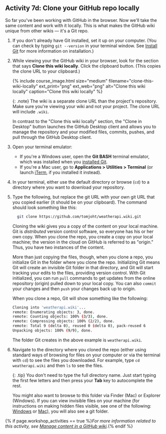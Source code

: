 ## <i class="fa fa-user-circle"></i> Activity 7d: Clone your GitHub repo locally

So far you've been working with GitHub in the browser. Now we'll take the same content and work with it locally. This is what makes the GitHub wiki unique from other wikis &mdash; it's a Git repo.

1.  If you don't already have Git installed, set it up on your computer. (You can check by typing `git --version` in your terminal window. See [Install Git](#pubapis_github_wikis.html#git_install) for more information on installation.)
2.  While viewing your the GitHub wiki in your browser, look for the section that says **Clone this wiki locally**. Click the clipboard button. (This copies the clone URL to your clipboard.)

    {% include course_image.html size="medium" filename="clone-this-wiki-locally" ext_print="png" ext_web="png" alt="Clone this wiki locally" caption="Clone this wiki locally" %}

	  {: .note}
    The wiki is a separate clone URL than the project's repository. Make sure you're viewing your wiki and not your project. The clone URL will include `.wiki`.

	  In contrast to the "Clone this wiki locally" section, the "Clone in Desktop" button launches the GitHub Desktop client and allows you to manage the repository and your modified files, commits, pushes, and pull through the GitHub Desktop client.

4.  Open your terminal emulator:

    * If you're a Windows user, open the **Git BASH** terminal emulator, which was installed when you [installed Git](https://gitforwindows.org/).
    * If you're a Mac user, go to **Applications > Utilities > Terminal** (or launch [iTerm](https://iterm2.com/), if you installed it instead).
3.  In your terminal, either use the default directory or browse (`cd`) to a directory where you want to download your repository.
4.  Type the following, but replace the git URL with your own git URL that you copied earlier (it should be on your clipboard). The command should look something like this:

    ```bash
	  git clone https://github.com/tomjoht/weatherapi.wiki.git
    ```

    Cloning the wiki gives you a copy of the content on your local machine. Git is *distributed* version control software, so everyone has his or her own copy. When you clone the repo, you create a copy on your local machine; the version in the cloud on GitHub is referred to as "origin." Thus, you have two instances of the content.

    More than just copying the files, though, when you clone a repo, you initialize Git in the folder where you clone the repo. Initializing Git means Git will create an invisible Git folder in that directory, and Git will start tracking your edits to the files, providing version control. With Git initialized, you can run `pull` commands to get updates from the online repository (origin) pulled down to your local copy. You can also `commit` your changes and then `push` your changes back up to origin.

    When you clone a repo, Git will show something like the following:

    ```bash
    Cloning into 'weatherapi.wiki'...
    remote: Enumerating objects: 3, done.
    remote: Counting objects: 100% (3/3), done.
    remote: Compressing objects: 100% (2/2), done.
    remote: Total 9 (delta 0), reused 0 (delta 0), pack-reused 6
    Unpacking objects: 100% (9/9), done.
    ```

    The folder Git creates in the above example is `weatherapi.wiki`.

5.  Navigate to the directory where you cloned the repo (either using standard ways of browsing for files on your computer or via the terminal with `cd`) to see the files you downloaded. For example, type `cd weatherapi.wiki` and then `ls` to see the files.

    {: .tip}
    You don't need to type the full directory name. Just start typing the first few letters and then press your **Tab** key to autocomplete the rest.

    You might also want to browse to this folder via Finder (Mac) or Explorer (Windows). If you can view invisible files on your machine (for instructions on making hidden files visible, see one of the following: [Windows](https://support.microsoft.com/en-us/help/14201/windows-show-hidden-files) or [Mac](https://ianlunn.co.uk/articles/quickly-showhide-hidden-files-mac-os-x-mavericks/)), you will also see a git folder.

{% if page.workshop_activities == true %}*For more information related to this activity, see [Manage content in a GitHub wiki](pubapis_github_wikis.html).*{% endif %}

